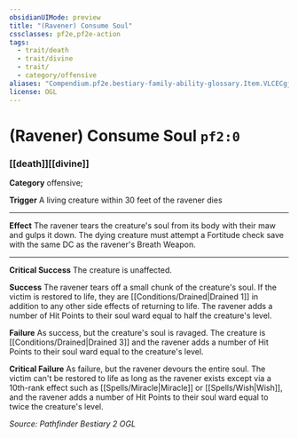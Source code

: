 ```yaml
---
obsidianUIMode: preview
title: "(Ravener) Consume Soul"
cssclasses: pf2e,pf2e-action
tags:
  - trait/death
  - trait/divine
  - trait/
  - category/offensive
aliases: "Compendium.pf2e.bestiary-family-ability-glossary.Item.VLCECgjkL5bNOxpx"
license: OGL
---
```

# (Ravener) Consume Soul `pf2:0`

### [[death]][[divine]]

**Category** offensive; 




**Trigger** A living creature within 30 feet of the ravener dies

* * *

**Effect** The ravener tears the creature's soul from its body with their maw and gulps it down. The dying creature must attempt a Fortitude check save with the same DC as the ravener's Breath Weapon.

* * *

**Critical Success** The creature is unaffected.

**Success** The ravener tears off a small chunk of the creature's soul. If the victim is restored to life, they are [[Conditions/Drained|Drained 1]] in addition to any other side effects of returning to life. The ravener adds a number of Hit Points to their soul ward equal to half the creature's level.

**Failure** As success, but the creature's soul is ravaged. The creature is [[Conditions/Drained|Drained 3]] and the ravener adds a number of Hit Points to their soul ward equal to the creature's level.

**Critical Failure** As failure, but the ravener devours the entire soul. The victim can't be restored to life as long as the ravener exists except via a 10th-rank effect such as [[Spells/Miracle|Miracle]] or [[Spells/Wish|Wish]], and the ravener adds a number of Hit Points to their soul ward equal to twice the creature's level.

*Source: Pathfinder Bestiary 2*
*OGL*